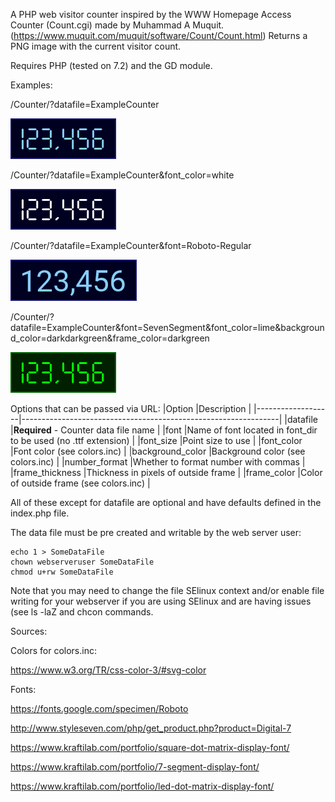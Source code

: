 A PHP web visitor counter inspired by the WWW Homepage Access Counter (Count.cgi) made 
by Muhammad A Muquit. (https://www.muquit.com/muquit/software/Count/Count.html) Returns 
a PNG image with the current visitor count. 

Requires PHP (tested on 7.2) and the GD module. 

Examples:

/Counter/?datafile=ExampleCounter

![Example 1](./examples/1.png)

/Counter/?datafile=ExampleCounter&font_color=white

![Example 2](./examples/2.png)

/Counter/?datafile=ExampleCounter&font=Roboto-Regular

![Example 3](./examples/3.png)

/Counter/?datafile=ExampleCounter&font=SevenSegment&font_color=lime&background_color=darkdarkgreen&frame_color=darkgreen

![Example 4](./examples/4.png)

Options that can be passed via URL:
|Option             |Description                                                     |
|-------------------|----------------------------------------------------------------|
|datafile           |**Required** - Counter data file name                           |
|font               |Name of font located in font_dir to be used (no .ttf extension) |
|font_size          |Point size to use                                               |
|font_color         |Font color (see colors.inc)                                     |
|background_color   |Background color (see colors.inc)                               |
|number_format      |Whether to format number with commas                            |
|frame_thickness    |Thickness in pixels of outside frame                            |
|frame_color        |Color of outside frame (see colors.inc)                         |

All of these except for datafile are optional and have defaults defined in the index.php file.

The data file must be pre created and writable by the web server user:
```
echo 1 > SomeDataFile
chown webserveruser SomeDataFile
chmod u+rw SomeDataFile
```

Note that you may need to change the file SElinux context and/or enable file writing for your webserver if you are using SElinux and are having issues (see ls -laZ and chcon commands. 

Sources:

Colors for colors.inc:

https://www.w3.org/TR/css-color-3/#svg-color

Fonts:

https://fonts.google.com/specimen/Roboto

http://www.styleseven.com/php/get_product.php?product=Digital-7

https://www.kraftilab.com/portfolio/square-dot-matrix-display-font/

https://www.kraftilab.com/portfolio/7-segment-display-font/

https://www.kraftilab.com/portfolio/led-dot-matrix-display-font/
